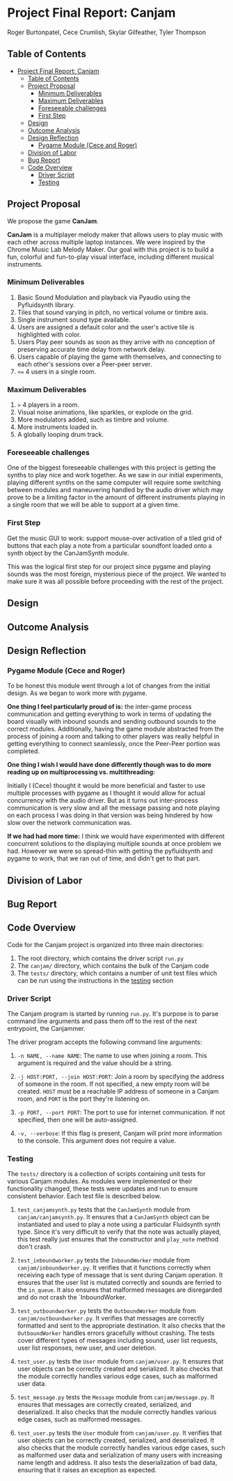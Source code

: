 # Project Final Report: Canjam

Roger Burtonpatel, Cece Crumlish, Skylar Gilfeather, Tyler Thompson

## Table of Contents

- [Project Final Report: Canjam](#project-final-report-canjam)
  - [Table of Contents](#table-of-contents)
  - [Project Proposal](#project-proposal)
    - [Minimum Deliverables](#minimum-deliverables)
    - [Maximum Deliverables](#maximum-deliverables)
    - [Foreseeable challenges](#foreseeable-challenges)
    - [First Step](#first-step)
  - [Design](#design)
  - [Outcome Analysis](#outcome-analysis)
  - [Design Reflection](#design-reflection)
    - [Pygame Module (Cece and Roger)](#pygame-module-cece-and-roger)
  - [Division of Labor](#division-of-labor)
  - [Bug Report](#bug-report)
  - [Code Overview](#code-overview)
    - [Driver Script](#driver-script)
    - [Testing](#testing)

## Project Proposal

We propose the game **CanJam**.

**CanJam** is a multiplayer melody maker that allows users to play music with each other across multiple laptop instances. We were inspired by the Chrome Music Lab Melody Maker. Our goal with this project is to build a fun, colorful and fun-to-play visual interface, including different musical instruments.

### Minimum Deliverables

1. Basic Sound Modulation and playback via Pyaudio using the Pyfluidsynth library.
2. Tiles that sound varying in pitch, no vertical volume or timbre axis.
3. Single instrument sound type available.
4. Users are assigned a default color and the user's active tile is highlighted with color.
5. Users Play peer sounds as soon as they arrive with no conception of preserving accurate time delay from network delay.
6. Users capable of playing the game with themselves, and connecting to each other's sessions over a Peer-peer server.
7. `<=` 4 users in a single room.

### Maximum Deliverables

1. `>` 4 players in a room.
2. Visual noise animations, like sparkles, or explode on the grid.
3. More modulators added, such as timbre and volume.
4. More instruments loaded in.
5. A globally looping drum track.

### Foreseeable challenges

One of the biggest foreseeable challenges with this project is getting the synths to play nice and work together. As we saw in our initial experiments, playing different synths on the same computer will require some switching between modules and maneuvering handled by the audio driver which may prove to be a limiting factor in the amount of different instruments playing in a single room that we will be able to support at a given time.  

### First Step

Get the music GUI to work: support mouse-over activation of a tiled grid of buttons that each play a note from a particular soundfont loaded onto a synth object by the CanJamSynth module.

This was the logical first step for our project since pygame and playing sounds was the most foreign, mysterious piece of the project. We wanted to make sure it was all possible before proceeding with the rest of the project.

## Design

## Outcome Analysis

## Design Reflection

### Pygame Module (Cece and Roger)

To be honest this module went through a lot of changes from the initial design. As we began to work more with pygame.

**One thing I feel particularly proud of is:** the inter-game process communication and getting everything to work in terms of updating the board visually with inbound sounds and sending outbound sounds to the correct modules. Additionally, having the game module abstracted from the process of joining a room and talking to other players was really helpful in getting everything to connect seamlessly, once the Peer-Peer portion was completed.

**One thing I wish I would have done differently though was to do more reading up on multiprocessing vs. multithreading:**

Initially I (Cece) thought it would be more beneficial and faster to use multiple processes with pygame as I thought it would allow for actual concurrency with the audio driver. But as it turns out inter-process communication is very slow and all the message passing and note playing on each process I was doing in that version was being hindered by how slow over the network communication was.

**If we had had more time:** I think we would have experimented with different concurrent solutions to the displaying multiple sounds at once problem we had. However we were so spread-thin with getting the pyfluidsynth and pygame to work, that we ran out of time, and didn't get to that part.

## Division of Labor

## Bug Report

## Code Overview

Code for the Canjam project is organized into three main directories:

1. The root directory, which contains the driver script `run.py`
2. The `canjam/` directory, which contains the bulk of the Canjam code
3. The `tests/` directory, which contains a number of unit test files which can be run using the instructions in the [testing](#testing) section

### Driver Script

The Canjam program is started by running `run.py`. It's purpose is to parse command line arguments and pass them off to the rest of the next entrypoint, the Canjammer.

The driver program accepts the following command line arguments:

1. `-n NAME, --name NAME`: The name to use when joining a room. This argument is required and the value should be a string.

2. `-j HOST:PORT, --join HOST:PORT`: Join a room by specifying the address of someone in the room. If not specified, a new empty room will be created. `HOST` must be a reachable IP address of someone in a Canjam room, and `PORT` is the port they're listening on.

3. `-p PORT, --port PORT`: The port to use for internet communication. If not specified, then one will be auto-assigned.

4. `-v, --verbose`: If this flag is present, Canjam will print more information to the console. This argument does not require a value.

### Testing

The `tests/` directory is a collection of scripts containing unit tests for various Canjam modules. As modules were implemented or their functionality changed, these tests were updates and run to ensure consistent behavior. Each test file is described below.

1. `test_canjamsynth.py` tests that the `CanJamSynth` module from `canjam/canjamsynth.py`. It ensures that a `CanJamSynth` object can be instantiated and used to play a note using a particular Fluidsynth synth type. Since it's very difficult to verify that the note was actually played, this test really just ensures that the constructor and `play_note` method don't crash.

2. `test_inboundworker.py` tests the `InboundWorker` module from `canjam/inboundworker.py`. It verifies that it functions correctly when receiving each type of message that is sent during Canjam operation. It ensures that the user list is mutated correctly and sounds are ferried to the `in_queue`. It also ensures that malformed messages are disregarded and do not crash the `InboundWorker.

3. `test_outboundworker.py` tests the `OutboundWorker` module from `canjam/outboundworker.py`. It verifies that messages are correctly formatted and sent to the appropriate destination. It also checks that the `OutboundWorker` handles errors gracefully without crashing. The tests cover different types of messages including sound, user list requests, user list responses, new user, and user deletion.

4. `test_user.py` tests the `User` module from `canjam/user.py`. It ensures that user objects can be correctly created and serialized. It also checks that the module correctly handles various edge cases, such as malformed user data.

5. `test_message.py` tests the `Message` module from `canjam/message.py`. It ensures that messages are correctly created, serialized, and deserialized. It also checks that the module correctly handles various edge cases, such as malformed messages.

6. `test_user.py` tests the `User` module from `canjam/user.py`. It verifies that user objects can be correctly created, serialized, and deserialized. It also checks that the module correctly handles various edge cases, such as malformed user data and serialization of many users with increasing name length and address. It also tests the deserialization of bad data, ensuring that it raises an exception as expected.
